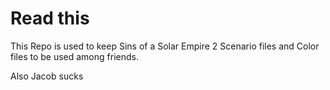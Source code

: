 # Read this
This Repo is used to keep Sins of a Solar Empire 2 Scenario files and Color files to be used among friends.

Also Jacob sucks
